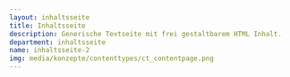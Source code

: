 ```yaml
---
layout: inhaltsseite
title: Inhaltsseite
description: Generische Textseite mit frei gestaltbarem HTML Inhalt.
department: inhaltsseite
name: inhaltsseite-2 
img: media/konzepte/contenttypes/ct_contentpage.png
---
```


